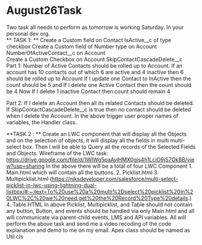 # August26Task

 Two task all needs to perform as tomorrow is working Saturday.  In your personal dev org.  
** TASK 1:  **
 Create a Custom field on Contact IsActive__c of type checkbox 
 Create a Custom field of Number type on Account NumberOfActiveContact__c on Account  
 Create a Custom Checkbox on Account SkipContactCascadeDelete__c   
 Part 1: Number of Active Contacts should be rolled up to Account. If an account has 10 contacts out of which 6 are active and 4 inactive then 6 should be rolled up to Account If I update one Contact to InActive then the count should be 5 and If I delete one Active Contact then the count should be 4 Now If I delete 1 inactive Contact then count should remain 4  
 
 Part 2: If I delete an Account then all its related Contacts should be deleted. If SkipContactCascadeDelete__c is true then no contact should be deleted when I delete the Account.   In the above trigger user proper names of variables, the Handler class.  


 
 **TASK 2 : **
 Create an LWC component that will display all the Objects and on the selection of objects, it will display all the fields in multi multi-select box.  Then I will be able to Query all the records of the Selected Fields and Objects.  Wireframe of the LWC task:  https://drive.google.com/file/d/1WIWg5paAvlHMX0gjs4h1LciO9jS7Ok8B/view?usp=sharing  In the above there will be a total of four LWC Component 1. Main.html which will contain all the buttons. 2. Picklist.html 3. Multipicklist.html (https://niksdeveloper.com/salesforce/multi-select-picklist-in-lwc-using-lightning-dual-listbox/#:~:text=To%20use%20a%20multi%2Dselect%20picklist%20in%20LWC%2C%20we%20need,get%20the%20Record%20Type%20details.) 4. Table.HTML  In above Picklist, Multipicklist, and Table should not contain any button, Button, and events should be handled via only Main.html and all will communicate via parent-child events, LMS and API variables.  All will perform the above task and send me a video recoding of the code explanation and demo to me on my email. Apex class should be named as Util.cls
